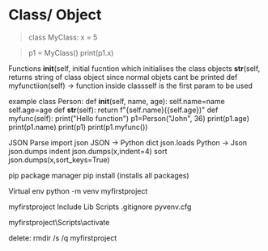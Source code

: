 # Class/ Object

> class MyClass:
>   x = 5

> p1 = MyClass()
> print(p1.x)

Functions
__init__(self, initial fucntion which initialises the class objects
__str__(self,  returns string of class object since normal objets cant be printed
def myfunctiion(self) -> function inside classself is the first param to be used

example
class Person:
  def __init__(self, name, age):
    self.name=name
    self.age=age
  def __str__(self):
    return f"{self.name}({self.age})"
  def myfunc(self):
    print("Hello function")
p1=Person("John", 36)
print(p1.age)
print(p1.name)
print(p1)
print(p1.myfunc())

JSON Parse
import json
JSON -> Python dict json.loads
Python -> Json json.dumps
indent json.dumps(x,indent=4)
sort json.dumps(x,sort_keys=True)

pip package manager
pip install (installs all packages)


Virtual env
python -m venv myfirstproject

myfirstproject
  Include
  Lib
  Scripts
  .gitignore
  pyvenv.cfg

myfirstproject\Scripts\activate

delete: rmdir /s /q myfirstproject
